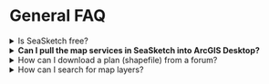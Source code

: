 # General FAQ

<details>

<summary>Is SeaSketch free?</summary>

Yes, SeaSketch is free to use under the open source BSD license provided by the University of California Santa Barbara (UCSB). The McClintock Lab at UCSB's National Center for Ecological Analysis may also be contracted to help configure and implement SeaSketch. Contracts may be particularly helpful if you intend to use SeaSketch's analytical tools which require expertise in Javascript to develop.&#x20;

</details>

<details>

<summary><strong>Can I pull the map services in SeaSketch into ArcGIS Desktop?</strong> </summary>

Yes and no. Many of the map services that are displayed in SeaSketch are coming from ArcGIS Server. If you have direct access to that server, and if you have the right credentials, you can create a connection in ArcCatalog which then allows you to bring those services into ArcGIS Desktop. For many SeaSketch projects, administrators have added map services that are not password-protected and, therefore, it's easy to create a connection to the server where the services originate.

</details>

<details>

<summary>How can I download a plan (shapefile) from a forum?</summary>

Plans that have been shared to a forum topic may be downloaded as shapefiles. Any user with access to the forum may do so. Simply enter the forum topic, click on the gear icon in the upper right corner of the forum, and choose "download shapefile of plans." If multiple sketch classes are present, a separate shapefile will be generated for each sketch class. Multiple sketches of the same sketch class will be saved to a single shapefile with multiple features (one for each sketch).&#x20;

</details>

<details>

<summary>How can I search for map layers?</summary>

Using the search box at the top of the [Data Layers](../guides/overlay-layers.md) tab, you may search for map layers within your project. Layers will be searched based on the layer name and any metadata and keywords that have been added by the administrator of the project.

</details>
